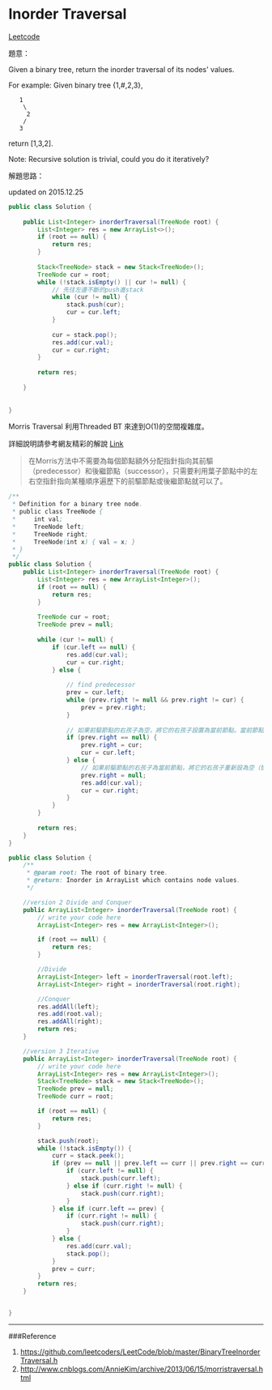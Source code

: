 # Inorder Traversal

[Leetcode](https://leetcode.com/problems/binary-tree-inorder-traversal/)

題意：

Given a binary tree, return the inorder traversal of its nodes' values.

For example:
Given binary tree {1,#,2,3},
```
   1
    \
     2
    /
   3
   ```
return [1,3,2].

Note: Recursive solution is trivial, could you do it iteratively?

解題思路：



updated on 2015.12.25

```java
public class Solution {
    
    public List<Integer> inorderTraversal(TreeNode root) {
        List<Integer> res = new ArrayList<>();
        if (root == null) {
            return res;
        }
        
        Stack<TreeNode> stack = new Stack<TreeNode>();
        TreeNode cur = root;
        while (!stack.isEmpty() || cur != null) {
            // 先往左邊不斷的push進stack
            while (cur != null) {
                stack.push(cur);
                cur = cur.left;
            }
            
            cur = stack.pop();
            res.add(cur.val);
            cur = cur.right;
        }
        
        return res;
        
    }
    
    
}
```

Morris Traversal 利用Threaded BT 來達到O(1)的空間複雜度。

詳細說明請參考網友精彩的解說 [Link](http://www.cnblogs.com/AnnieKim/archive/2013/06/15/morristraversal.html)

>在Morris方法中不需要為每個節點額外分配指針指向其前驅（predecessor）和後繼節點（successor），只需要利用葉子節點中的左右空指針指向某種順序遍歷下的前驅節點或後繼節點就可以了。


```java
/**
 * Definition for a binary tree node.
 * public class TreeNode {
 *     int val;
 *     TreeNode left;
 *     TreeNode right;
 *     TreeNode(int x) { val = x; }
 * }
 */
public class Solution {
    public List<Integer> inorderTraversal(TreeNode root) {
        List<Integer> res = new ArrayList<Integer>();
        if (root == null) {
            return res;
        }
        
        TreeNode cur = root;
        TreeNode prev = null;
        
        while (cur != null) {
            if (cur.left == null) {
                res.add(cur.val);
                cur = cur.right;
            } else {
                
                // find predecessor
                prev = cur.left;
                while (prev.right != null && prev.right != cur) {
                    prev = prev.right;
                }
                
                // 如果前驅節點的右孩子為空，將它的右孩子設置為當前節點。當前節點更新為當前節點的左孩子。
                if (prev.right == null) {
                    prev.right = cur;
                    cur = cur.left;
                } else {
                    // 如果前驅節點的右孩子為當前節點，將它的右孩子重新設為空（恢復樹的形狀）。輸出當前節點。當前節點更新為當前節點的右孩子。
                    prev.right = null;
                    res.add(cur.val);
                    cur = cur.right;
                }
            }
        }
        
        return res;
    }
}
```

```java
public class Solution {
    /**
     * @param root: The root of binary tree.
     * @return: Inorder in ArrayList which contains node values.
     */

    //version 2 Divide and Conquer
    public ArrayList<Integer> inorderTraversal(TreeNode root) {
        // write your code here
        ArrayList<Integer> res = new ArrayList<Integer>();

        if (root == null) {
            return res;
        }

        //Divide
        ArrayList<Integer> left = inorderTraversal(root.left);
        ArrayList<Integer> right = inorderTraversal(root.right);

        //Conquer
        res.addAll(left);
        res.add(root.val);
        res.addAll(right);
        return res;
    }

    //version 3 Iterative
    public ArrayList<Integer> inorderTraversal(TreeNode root) {
        // write your code here
        ArrayList<Integer> res = new ArrayList<Integer>();
        Stack<TreeNode> stack = new Stack<TreeNode>();
        TreeNode prev = null;
        TreeNode curr = root;

        if (root == null) {
            return res;
        }

        stack.push(root);
        while (!stack.isEmpty()) {
            curr = stack.peek();
            if (prev == null || prev.left == curr || prev.right == curr) {
                if (curr.left != null) {
                    stack.push(curr.left);
                } else if (curr.right != null) {
                    stack.push(curr.right);
                }
            } else if (curr.left == prev) {
                if (curr.right != null) {
                    stack.push(curr.right);
                }
            } else {
                res.add(curr.val);
                stack.pop();
            }
            prev = curr;
        }
        return res;
    }


}
```


---
###Reference
1. https://github.com/leetcoders/LeetCode/blob/master/BinaryTreeInorderTraversal.h
2. http://www.cnblogs.com/AnnieKim/archive/2013/06/15/morristraversal.html